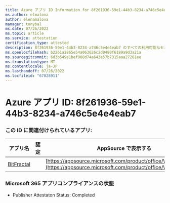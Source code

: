 ```yaml
---
title: Azure アプリ ID Information for 8f261936-59e1-44b3-8234-a746c5e4e4eab7
ms.author: elmalova
author: elenamalova
manager: tonybal
ms.date: 07/26/2022
ms.topic: article
ms.service: attestation
certification_type: attested
description: 8f261936-59e1-44b3-8234-a746c5e4e4eab7 のすべての利用可能なセキュリティとコンプライアンス情報。
ms.openlocfilehash: b2261a2865e54a063626c2d0480f6189a9d3a21a
ms.sourcegitcommit: 6d3b549e1bef908d74a643e57b7315aaa27261ee
ms.translationtype: MT
ms.contentlocale: ja-JP
ms.lasthandoff: 07/26/2022
ms.locfileid: "67028911"
---
```

# <a name="azure-app-id-8f261936-59e1-44b3-8234-a746c5e4eab7"></a>Azure アプリ ID: 8f261936-59e1-44b3-8234-a746c5e4e4eab7


### <a name="apps-associated-with-this-id"></a>この ID に関連付けられているアプリ:
| **アプリ名** | **認定** | **AppSource で表示する** |
|--------------|---------------|-----------------------|
| [BitFractal](../forward/WA200004172.md) |  | [https://appsource.microsoft.com/product/office/WA200004172](https://appsource.microsoft.com/product/office/WA200004172) |

### <a name="microsoft-365-app-compliance-status"></a>Microsoft 365 アプリコンプライアンスの状態
- Publisher Attestaton Status: Completed
